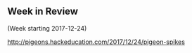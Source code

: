 ## Week in Review
(Week starting 2017-12-24)

http://pigeons.hackeducation.com/2017/12/24/pigeon-spikes
